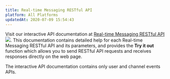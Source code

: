 ```yaml
---
title: Real-time Messaging RESTful API
platform: All Platforms
updatedAt: 2020-07-09 15:54:43
---
```

Visit our interactive API documentation at [Real-time Messaging RESTful API](https://docs.agora.io/en/Real-time-Messaging/restfulapi/) ![](https://web-cdn.agora.io/docs-files/1583736328279). This documentation contains detailed help for each Real-time Messaging RESTful API and its parameters, and provides the **Try it out** function which allows you to send RESTful API requests and receives responses directly on the web page.

<div class="alert note">The interactive API documentation contains only user and channel events APIs.</div>